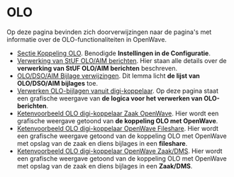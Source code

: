 # OLO

Op deze pagina bevinden zich doorverwijzingen naar de pagina's met informatie over de OLO-functionaliteiten in OpenWave.

- [Sectie Koppeling OLO](/instellen_inrichten/configuratie/sectie_koppeling_olo.md). Benodigde **Instellingen in de Configuratie**.
- [Verwerking van StUF OLO/AIM berichten](/probleemoplossing/programmablokken/olo_verwerking.md). Hier staan alle details over de **verwerking van StUF OLO/AIM berichten** beschreven.
- [OLO/DSO/AIM Bijlage verwijzingen](/probleemoplossing/module_overstijgende_schermen/olo-aim_bijlage_verwijzingen.md). Dit lemma licht **de lijst van OLO/DSO/AIM bijlages** toe.
- [Verwerken OLO-bijlagen vanuit digi-koppelaar](/probleemoplossing/programmablokken/upload_vanuit_automatisch_proces.md). Op deze pagina staat een grafische weergave van **de logica voor het verwerken van OLO-berichten**.
- [Ketenvoorbeeld OLO digi-koppelaar Zaak OpenWave](/probleemoplossing/programmablokken/olo_verwerking/ketenvoorbeeld_olo_digikoppelaar_zaak_openwave.md). Hier wordt een grafische weergave getoond van **de koppeling OLO met OpenWave**.
- [Ketenvoorbeeld OLO digi-koppelaar OpenWave Fileshare](/probleemoplossing/programmablokken/olo_verwerking/ketenvoorbeeld_olo_digikoppelaar_openwave_fileshare.md). Hier wordt een grafische weergave getoond van de koppeling OLO met OpenWave met opslag van de zaak en diens bijlages in een **fileshare**.
- [Ketenvoorbeeld OLO digi-koppelaar OpenWave Zaak/DMS](/probleemoplossing/programmablokken/olo_verwerking/ketenvoorbeeld_olo_digikoppelaar_openwave_zaak_dms.md). Hier wordt een grafische weergave getoond van de koppeling OLO met OpenWave met opslag van de zaak en diens bijlages in een **Zaak/DMS**.
